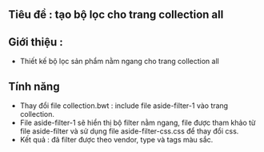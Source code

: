 ## Tiêu đề : tạo bộ lọc cho trang collection all

## Giới thiệu :

- Thiết kế bộ lọc sản phẩm nằm ngang cho trang collection all

## Tính năng

- Thay đổi file collection.bwt : include file aside-filter-1 vào trang collection.
- File aside-filter-1 sẽ hiển thị bộ filter nằm ngang, file được tham khảo từ file aside-filter và sử dụng file aside-filter-css.css để thay đổi css.
- Kết quả : đã filter được theo vendor, type và tags màu sắc.
